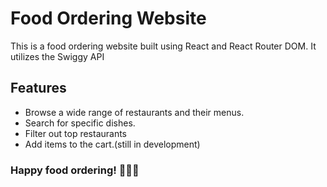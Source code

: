 # Food Ordering Website

This is a food ordering website built using React and React Router DOM. It utilizes the Swiggy API
## Features

- Browse a wide range of restaurants and their menus.
- Search for specific dishes.
- Filter out top restaurants
- Add items to the cart.(still in development)

### Happy food ordering! 🍔🍕🍣


